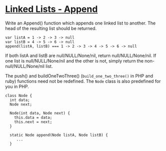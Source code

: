 # [Linked Lists - Append](https://www.codewars.com/kata/linked-lists-append "https://www.codewars.com/kata/55d17ddd6d7868493e000074")

Write an Append() function which appends one linked list to another. The head of the resulting list should be returned.

```
var listA = 1 -> 2 -> 3 -> null
var listB = 4 -> 5 -> 6 -> null
append(listA, listB) === 1 -> 2 -> 3 -> 4 -> 5 -> 6 -> null
```

If both listA and listB are null/NULL/None/nil, return null/NULL/None/nil. If one list is null/NULL/None/nil and the other is not, simply return the non-null/NULL/None/nil list.

The push() and buildOneTwoThree() (`build_one_two_three()` in PHP and ruby) functions need not be redefined.  The `Node` class is also predefined for you in PHP.

```
class Node {
  int data;
  Node next;

  Node(int data, Node next) {
    this.data = data;
    this.next = next;
  }

  static Node append(Node listA, Node listB) {
     ...
  }
```